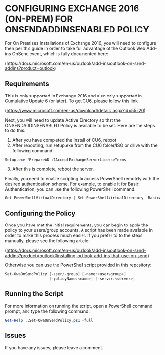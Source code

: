 
# CONFIGURING EXCHANGE 2016 (ON-PREM) FOR ONSENDADDINSENABLED POLICY
For On Premises installations of Exchange 2016, you will need to configure then per this guide in order to take full advantage of the Outlook Web Add-ins OnSend event, which is fully documented here:

  (https://docs.microsoft.com/en-us/outlook/add-ins/outlook-on-send-addins?product=outlook)

## Requirements
This is only supported in Exchange 2016 and also only supported in Cumulative Update 6 (or later). To get CU6, please follow this link:
  
  (https://www.microsoft.com/en-us/download/details.aspx?id=55520)
  
Next, you will need to update Active Directory so that the ONSENDADDINSENABLED Policy is available to be set. Here are the steps to do this.

1)	After you have completed the install of CU6, reboot
2)	After rebooting, run setup.exe from the CU6 folder/ISO or drive with the following command:

```powershell
Setup.exe /PrepareAD /IAcceptExchangeServerLicenseTerms
```

3)	After this is complete, reboot the server.

Finally, you need to enable scripting to access PowerShell remotely with the desired authentication scheme. For example, to enable it for Basic Authentication, you can use the following PowerShell command:

```powershell
Get-PowerShellVirtualDirectory | Set-PowerShellVirtualDirectory -BasicAuthentication $true
```

## Configuring the Policy
Once you have met the initial requirements, you can begin to apply the policy to your users/group accounts. A script has been made available in order to make this process much easier. If you prefer to to the steps manually, please see the following article:

   (https://docs.microsoft.com/en-us/outlook/add-ins/outlook-on-send-addins?product=outlook#installing-outlook-add-ins-that-use-on-send) 

Otherwise you can use the PowerShell script provided in this repository:

```powershell
Set-OwaOnSendPolicy [-user/-group] [-name:<user/group>]
                    [-policyName:<name>] [-server:<server>]
```

## Running the Script
For more information on running the script, open a PowerShell command prompt, and type the following command:

```powershell
Get-Help .\Set-OwaOnSendPolicy.ps1 -full
```

## Issues
If you have any issues, please leave a comment.
